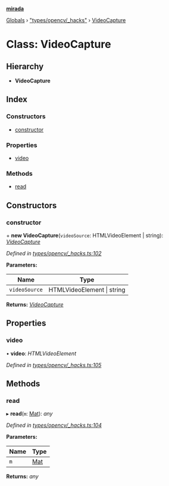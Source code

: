 **[mirada](../README.md)**

[Globals](../README.md) › ["types/opencv/_hacks"](../modules/_types_opencv__hacks_.md) › [VideoCapture](_types_opencv__hacks_.videocapture.md)

# Class: VideoCapture

## Hierarchy

* **VideoCapture**

## Index

### Constructors

* [constructor](_types_opencv__hacks_.videocapture.md#constructor)

### Properties

* [video](_types_opencv__hacks_.videocapture.md#video)

### Methods

* [read](_types_opencv__hacks_.videocapture.md#read)

## Constructors

###  constructor

\+ **new VideoCapture**(`videoSource`: HTMLVideoElement | string): *[VideoCapture](_types_opencv__hacks_.videocapture.md)*

*Defined in [types/opencv/_hacks.ts:102](https://github.com/cancerberoSgx/mirada/blob/170e57c/mirada/src/types/opencv/_hacks.ts#L102)*

**Parameters:**

Name | Type |
------ | ------ |
`videoSource` | HTMLVideoElement \| string |

**Returns:** *[VideoCapture](_types_opencv__hacks_.videocapture.md)*

## Properties

###  video

• **video**: *HTMLVideoElement*

*Defined in [types/opencv/_hacks.ts:105](https://github.com/cancerberoSgx/mirada/blob/170e57c/mirada/src/types/opencv/_hacks.ts#L105)*

## Methods

###  read

▸ **read**(`m`: [Mat](_types_opencv_mat_.mat.md)): *any*

*Defined in [types/opencv/_hacks.ts:104](https://github.com/cancerberoSgx/mirada/blob/170e57c/mirada/src/types/opencv/_hacks.ts#L104)*

**Parameters:**

Name | Type |
------ | ------ |
`m` | [Mat](_types_opencv_mat_.mat.md) |

**Returns:** *any*